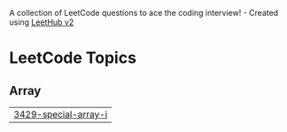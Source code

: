 A collection of LeetCode questions to ace the coding interview! - Created using [LeetHub v2](https://github.com/arunbhardwaj/LeetHub-2.0)
<!---LeetCode Topics Start-->
# LeetCode Topics
## Array
|  |
| ------- |
| [3429-special-array-i](https://github.com/Yashagrahari07/Problem-Solving/tree/master/3429-special-array-i) |
<!---LeetCode Topics End-->